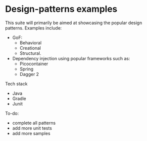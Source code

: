 # Design-patterns examples

This suite will primarily be aimed at showcasing the popular design patterns. Examples include:

- GoF:
  - Behavioral
  - Creational
  - Structural.
- Dependency injection using popular frameworks such as:
  - Picocontainer
  - Spring
  - Dagger 2

Tech stack
- Java
- Gradle
- Junit


To-do:
- complete all patterns
- add more unit tests
- add more samples
